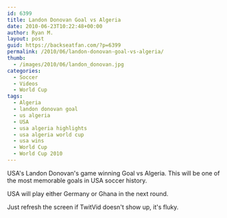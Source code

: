 ```yaml
---
id: 6399
title: Landon Donovan Goal vs Algeria
date: 2010-06-23T10:22:48+00:00
author: Ryan M.
layout: post
guid: https://backseatfan.com/?p=6399
permalink: /2010/06/landon-donovan-goal-vs-algeria/
thumb:
  - /images/2010/06/landon_donovan.jpg
categories:
  - Soccer
  - Videos
  - World Cup
tags:
  - Algeria
  - landon donovan goal
  - us algeria
  - USA
  - usa algeria highlights
  - usa algeria world cup
  - usa wins
  - World Cup
  - World Cup 2010
---
```


<div class="entry">
  <p>
    USA's Landon Donovan's game winning Goal vs Algeria. This will be one of the most memorable goals in USA soccer history.
  </p>

  <p>
    USA will play either Germany or Ghana in the next round.
  </p>

  <p>
  </p>

  <p>
    Just refresh the screen if TwitVid doesn't show up, it's fluky.
  </p>
</div>
